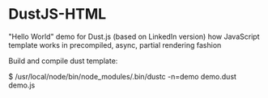 DustJS-HTML
===========

"Hello World" demo for Dust.js (based on LinkedIn version) how JavaScript template works in precompiled, async, partial rendering fashion

Build and compile dust template:

$ /usr/local/node/bin/node_modules/.bin/dustc -n=demo demo.dust demo.js
